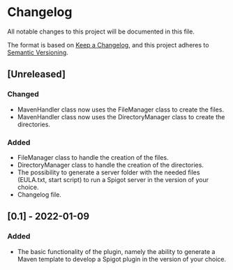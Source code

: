 # Changelog

All notable changes to this project will be documented in this file.

The format is based on [Keep a Changelog](https://keepachangelog.com/en/1.0.0/), and this project adheres to [Semantic Versioning](https://semver.org/spec/v2.0.0.html).

## [Unreleased]

### Changed

- MavenHandler class now uses the FileManager class to create the files.
- MavenHandler class now uses the DirectoryManager class to create the directories.

### Added

- FileManager class to handle the creation of the files.
- DirectoryManager class to handle the creation of the directories.
- The possibility to generate a server folder with the needed files (EULA.txt, start script) to run a Spigot server in the version of your choice.
- Changelog file.

## [0.1] - 2022-01-09

### Added

- The basic functionality of the plugin, namely the ability to generate a Maven template to develop a Spigot plugin in the version of your choice.
